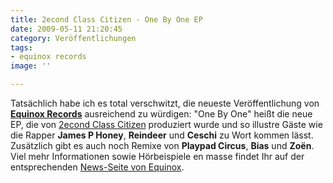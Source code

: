 ```yaml
---
title: 2econd Class Citizen - One By One EP
date: 2009-05-11 21:20:45
category: Veröffentlichungen
tags:
- equinox records
image: ''

---
```


Tatsächlich habe ich es total verschwitzt, die neueste Veröffentlichung von [**Equinox Records**](http://www.e-q-x.net/) ausreichend zu würdigen: "One By One" heißt die neue EP, die von [2econd Class Citizen](http://www.e-q-x.net/news/artists/2econd_class_citizen/) produziert wurde und so illustre Gäste wie die Rapper **James P Honey**, **Reindeer** und **Ceschi** zu Wort kommen lässt. Zusätzlich gibt es auch noch Remixe von **Playpad Circus**, **Bias** und **Zoën**.  
Viel mehr Informationen sowie Hörbeispiele en masse findet Ihr auf der entsprechenden [News-Seite von Equinox](http://www.e-q-x.net/news/releases/2econd-class-citizen-one-by-one-ep-12-limited/).
